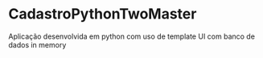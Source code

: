﻿# CadastroPythonTwoMaster
 
 Aplicação desenvolvida em python com uso de template UI com banco de dados in memory
